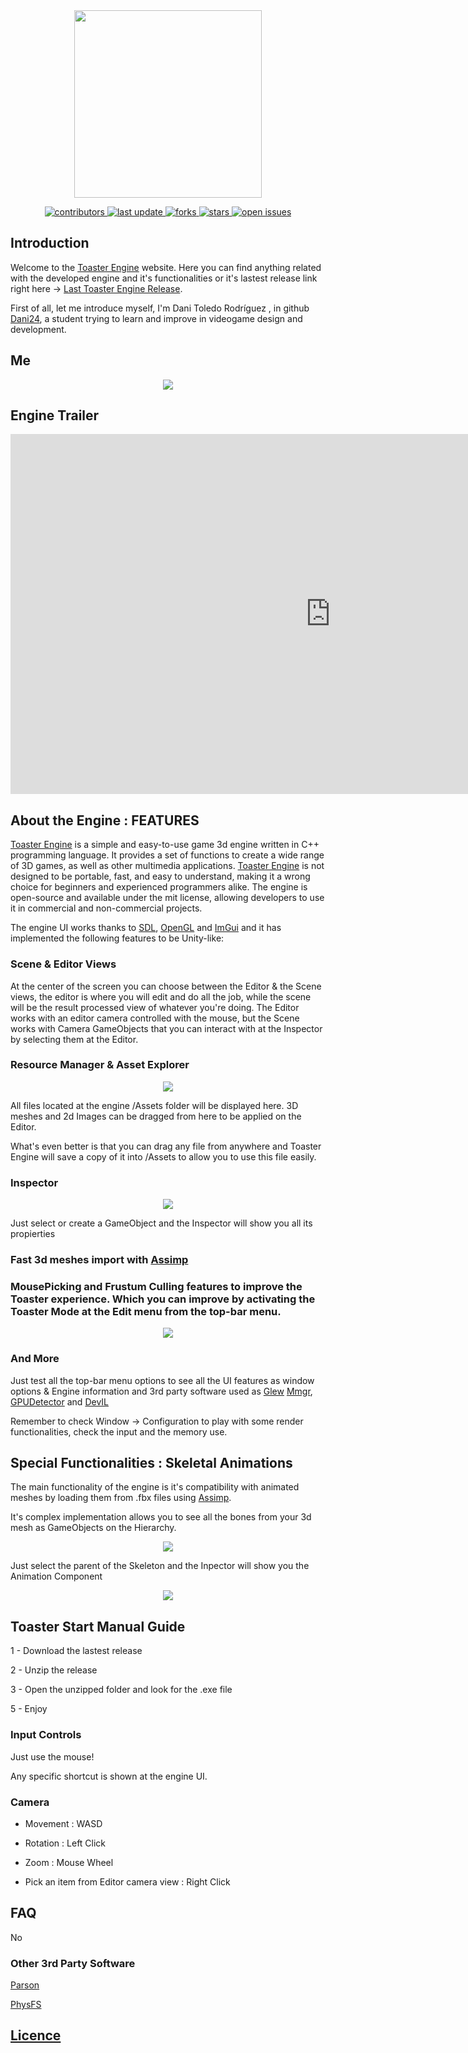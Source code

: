 <div id="header" align="center">
  <img src="https://user-images.githubusercontent.com/79161140/192161224-a374e6b4-c0f1-47d2-9202-6a044b5bb32f.png" width="300"/>
  
  <p>
  <a href="https://github.com/Dani-24/Toaster_Engine/graphs/contributors">
    <img src="https://img.shields.io/github/contributors/Dani-24/Toaster_Engine" alt="contributors" />
  </a>
  <a href="">
    <img src="https://img.shields.io/github/last-commit/Dani-24/Toaster_Engine" alt="last update" />
  </a>
  <a href="https://github.com/Dani-24/Toaster_Engine/network/members">
    <img src="https://img.shields.io/github/forks/Dani-24/Toaster_Engine" alt="forks" />
  </a>
  <a href="https://github.com/Dani-24/Toaster_Engine/stargazers">
    <img src="https://img.shields.io/github/stars/Dani-24/Toaster_Engine" alt="stars" />
  </a>
  <a href="https://github.com/Dani-24/Toaster_Engine/issues/">
    <img src="https://img.shields.io/github/issues/Dani-24/Toaster_Engine" alt="open issues" />
  </a>
</p>
</div>

## Introduction

Welcome to the [Toaster Engine](https://github.com/Dani-24/Toaster_Engine) website. Here you can find anything related with the developed engine and it's functionalities or it's lastest release link right here -> [Last Toaster Engine Release](https://github.com/Dani-24/Toaster_Engine/releases).

First of all, let me introduce myself, I'm Dani Toledo Rodríguez , in github [Dani24](https://github.com/Dani-24), a student trying to learn and improve in videogame design and development. 

## Me

<p align="center">
  
  <img align="center" src="https://user-images.githubusercontent.com/79161140/212534887-5309dbd6-a156-41b7-b3e2-58e245ffbfef.png">
  
</p>

## Engine Trailer
  
<p align="center">
  
  <iframe width="1024" height="576" src="https://user-images.githubusercontent.com/79161140/212535779-41066c7b-0286-4887-84a1-59ec6e022382.mp4" title="Video player" frameborder="0" allow="accelerometer; autoplay; clipboard-write; encrypted-media; gyroscope; picture-in-picture" allowfullscreen></iframe>
  
</p>

## About the Engine : FEATURES

[Toaster Engine](https://github.com/Dani-24/Toaster_Engine) is a simple and easy-to-use game 3d engine written in C++ programming language. It provides a set of functions to create a wide range of 3D games, as well as other multimedia applications. [Toaster Engine](https://github.com/Dani-24/Toaster_Engine) is not designed to be portable, fast, and easy to understand, making it a wrong choice for beginners and experienced programmers alike. The engine is open-source and available under the mit license, allowing developers to use it in commercial and non-commercial projects.

The engine UI works thanks to [SDL](https://www.libsdl.org), [OpenGL](https://www.opengl.org) and [ImGui](https://github.com/ocornut/imgui) and it has implemented the following features to be Unity-like:

### Scene & Editor Views

At the center of the screen you can choose between the Editor & the Scene views, the editor is where you will edit and do all the job, while the scene will be the result processed view of whatever you're doing. The Editor works with an editor camera controlled with the mouse, but the Scene works with Camera GameObjects that you can interact with at the Inspector by selecting them at the Editor.

### Resource Manager & Asset Explorer

<p align="center">

  <img align="center" src="https://user-images.githubusercontent.com/79161140/212535054-baef8c1d-a1d0-4766-854b-49c7c717eb14.png">

</p>

All files located at the engine /Assets folder will be displayed here. 3D meshes and 2d Images can be dragged from here to be applied on the Editor.

What's even better is that you can drag any file from anywhere and Toaster Engine will save a copy of it into /Assets to allow you to use this file easily.

### Inspector

<p align="center">

  <img align="center" src="https://user-images.githubusercontent.com/79161140/212535201-756d7fda-3969-40a2-b4a4-2889a223853e.png">

</p>

Just select or create a GameObject and the Inspector will show you all its propierties

### Fast 3d meshes import with [Assimp](https://github.com/assimp/assimp)

### MousePicking and Frustum Culling features to improve the Toaster experience. Which you can improve by activating the Toaster Mode at the Edit menu from the top-bar menu. 

<p align="center">

  <img align="center" src="https://user-images.githubusercontent.com/79161140/212535534-80ccccd8-e533-419a-9f7a-b4ec04c9c091.png">

</p>

### And More

Just test all the top-bar menu options to see all the UI features as window options & Engine information and 3rd party software used as [Glew](https://glew.sourceforge.net) [Mmgr](https://github.com/RIscRIpt/mmgr), [GPUDetector](https://www.intel.es/content/www/es/es/homepage.html) and [DevIL](https://openil.sourceforge.net)

Remember to check Window -> Configuration to play with some render functionalities, check the input and the memory use.

## Special Functionalities : Skeletal Animations

The main functionality of the engine is it's compatibility with animated meshes by loading them from .fbx files using [Assimp](https://github.com/assimp/assimp).

It's complex implementation allows you to see all the bones from your 3d mesh as GameObjects on the Hierarchy.

<p align="center">

  <img align="center" src="https://user-images.githubusercontent.com/79161140/212535270-437bc521-d65a-4625-a572-620a92d246ab.png">

</p>

Just select the parent of the Skeleton and the Inpector will show you the Animation Component

<p align="center">

  <img align="center" src="https://user-images.githubusercontent.com/79161140/212535341-6dc308ae-2ad0-416f-b130-4aba9a2690af.png">

</p>

## Toaster Start Manual Guide

1 - Download the lastest release

2 - Unzip the release

3 - Open the unzipped folder and look for the .exe file

5 - Enjoy

### Input Controls

Just use the mouse!

Any specific shortcut is shown at the engine UI.

### Camera

* Movement : WASD

* Rotation : Left Click

* Zoom : Mouse Wheel

* Pick an item from Editor camera view : Right Click

## FAQ

No

### Other 3rd Party Software

[Parson](https://github.com/kgabis/parson)

[PhysFS](https://icculus.org/physfs/)


<p align="center">

## [Licence](https://github.com/Dani-24/Toaster_Engine/blob/main/LICENSE)

</p>

